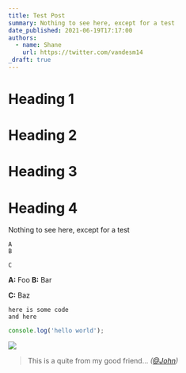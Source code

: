 ```yaml
---
title: Test Post
summary: Nothing to see here, except for a test
date_published: 2021-06-19T17:17:00
authors:
  - name: Shane
    url: https://twitter.com/vandesm14
_draft: true
---
```

# Heading 1
# Heading 2
# Heading 3
# Heading 4

Nothing to see here, except for a test


```text
A
B

C
```

**A:** Foo
**B:** Bar

**C:** Baz

```
here is some code
and here
```

```js
console.log('hello world');
```

![](/images/peek-at-a-post.png)

> This is a quite from my good friend...
> *([@John](/))*